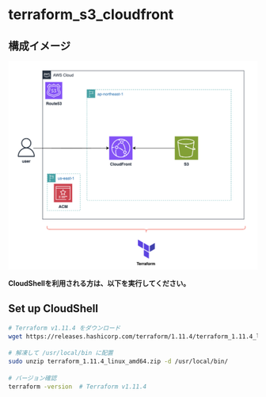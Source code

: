 # terraform_s3_cloudfront
## 構成イメージ
![](img/architecture-diagram.png)

**CloudShellを利用される方は、以下を実行してください。**

## Set up CloudShell
```sh
# Terraform v1.11.4 をダウンロード
wget https://releases.hashicorp.com/terraform/1.11.4/terraform_1.11.4_linux_amd64.zip

# 解凍して /usr/local/bin に配置
sudo unzip terraform_1.11.4_linux_amd64.zip -d /usr/local/bin/

# バージョン確認
terraform -version  # Terraform v1.11.4
```